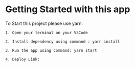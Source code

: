 # Getting Started with this app

To Start this project please use yarn:

 `1. Open your terminal on your VSCode`

 `2. Install dependency using command : yarn install`

 `3. Run the app using command: yarn start`

 `4. Deploy Link: `
